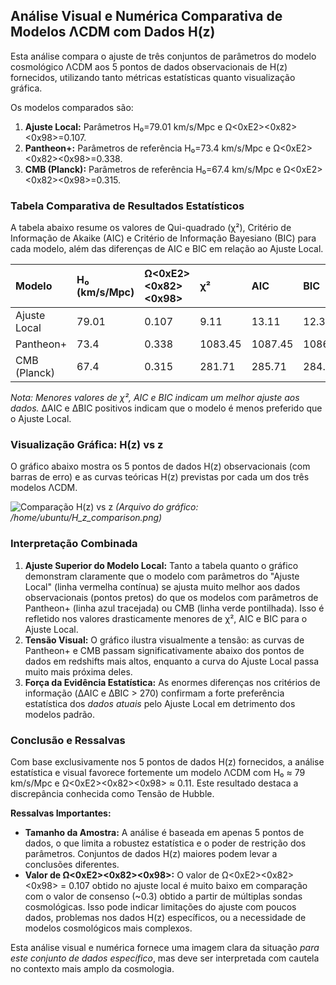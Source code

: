 ## Análise Visual e Numérica Comparativa de Modelos ΛCDM com Dados H(z)

Esta análise compara o ajuste de três conjuntos de parâmetros do modelo cosmológico ΛCDM aos 5 pontos de dados observacionais de H(z) fornecidos, utilizando tanto métricas estatísticas quanto visualização gráfica.

Os modelos comparados são:
1.  **Ajuste Local:** Parâmetros H₀=79.01 km/s/Mpc e Ω<0xE2><0x82><0x98>=0.107.
2.  **Pantheon+:** Parâmetros de referência H₀=73.4 km/s/Mpc e Ω<0xE2><0x82><0x98>=0.338.
3.  **CMB (Planck):** Parâmetros de referência H₀=67.4 km/s/Mpc e Ω<0xE2><0x82><0x98>=0.315.

### Tabela Comparativa de Resultados Estatísticos

A tabela abaixo resume os valores de Qui-quadrado (χ²), Critério de Informação de Akaike (AIC) e Critério de Informação Bayesiano (BIC) para cada modelo, além das diferenças de AIC e BIC em relação ao Ajuste Local.

| Modelo          | H₀ (km/s/Mpc) | Ω<0xE2><0x82><0x98> | χ²     | AIC      | BIC      | ΔAIC (vs Local) | ΔBIC (vs Local) |
| :-------------- | :------------ | :---- | :----- | :------- | :------- | :-------------- | :-------------- |
| Ajuste Local    | 79.01         | 0.107 | 9.11   | 13.11    | 12.33    | 0.00            | 0.00            |
| Pantheon+       | 73.4          | 0.338 | 1083.45| 1087.45  | 1086.67  | 1074.34         | 1074.34         |
| CMB (Planck)    | 67.4          | 0.315 | 281.71 | 285.71   | 284.93   | 272.60          | 272.60          |

*Nota: Menores valores de χ², AIC e BIC indicam um melhor ajuste aos dados.* ΔAIC e ΔBIC positivos indicam que o modelo é menos preferido que o Ajuste Local.

### Visualização Gráfica: H(z) vs z

O gráfico abaixo mostra os 5 pontos de dados H(z) observacionais (com barras de erro) e as curvas teóricas H(z) previstas por cada um dos três modelos ΛCDM.

![Comparação H(z) vs z](https://private-us-east-1.manuscdn.com/sessionFile/Zv12REooeRLlKJRfDDTRz2/sandbox/NJCxWgBtoUwXDbXouio7yO-images_1748920525849_na1fn_L2hvbWUvdWJ1bnR1L0hfel9jb21wYXJpc29u.png?Policy=eyJTdGF0ZW1lbnQiOlt7IlJlc291cmNlIjoiaHR0cHM6Ly9wcml2YXRlLXVzLWVhc3QtMS5tYW51c2Nkbi5jb20vc2Vzc2lvbkZpbGUvWnYxMlJFb29lUkxsS0pSZkREVFJ6Mi9zYW5kYm94L05KQ3hXZ0J0b1V3WERiWG91aW83eU8taW1hZ2VzXzE3NDg5MjA1MjU4NDlfbmExZm5fTDJodmJXVXZkV0oxYm5SMUwwaGZlbDlqYjIxd1lYSnBjMjl1LnBuZyIsIkNvbmRpdGlvbiI6eyJEYXRlTGVzc1RoYW4iOnsiQVdTOkVwb2NoVGltZSI6MTc2NzIyNTYwMH19fV19&Key-Pair-Id=K2HSFNDJXOU9YS&Signature=W66pJ1weQcSxtHnqQik5HMJR-sCBGSMxm6mB1Hp30lVZQ~7mQL4FQVOHhRnYC8M-qokeW8ChRRoY1TGU3U1EMmsQ56QrprDBOtvW8HpM6l1irXnVkG92vX5tUu~t3u-uzKjds7FMwNOZHTxsT-SAQnWYlAgwvUwYTET3QDEPJynt5CcCr8XUdWDGyZLF7nn8kxdpYWD1860UmIV2Dq0fazUxD-tm9CFeKqoRoGPEFLY0Azo0NLjyR56YjdhDekZCYrbJY1LcaP04oIBD8SO3rgGVsyEzCXq0MFrD3IvHe3Kxh4SIRqSTG0YyRNp~wd~U9ZcbYztROTBjuUNpZMYS2Q__)
*(Arquivo do gráfico: /home/ubuntu/H_z_comparison.png)*

### Interpretação Combinada

1.  **Ajuste Superior do Modelo Local:** Tanto a tabela quanto o gráfico demonstram claramente que o modelo com parâmetros do "Ajuste Local" (linha vermelha contínua) se ajusta muito melhor aos dados observacionais (pontos pretos) do que os modelos com parâmetros de Pantheon+ (linha azul tracejada) ou CMB (linha verde pontilhada). Isso é refletido nos valores drasticamente menores de χ², AIC e BIC para o Ajuste Local.
2.  **Tensão Visual:** O gráfico ilustra visualmente a tensão: as curvas de Pantheon+ e CMB passam significativamente abaixo dos pontos de dados em redshifts mais altos, enquanto a curva do Ajuste Local passa muito mais próxima deles.
3.  **Força da Evidência Estatística:** As enormes diferenças nos critérios de informação (ΔAIC e ΔBIC > 270) confirmam a forte preferência estatística dos *dados atuais* pelo Ajuste Local em detrimento dos modelos padrão.

### Conclusão e Ressalvas

Com base exclusivamente nos 5 pontos de dados H(z) fornecidos, a análise estatística e visual favorece fortemente um modelo ΛCDM com H₀ ≈ 79 km/s/Mpc e Ω<0xE2><0x82><0x98> ≈ 0.11. Este resultado destaca a discrepância conhecida como Tensão de Hubble.

**Ressalvas Importantes:**
*   **Tamanho da Amostra:** A análise é baseada em apenas 5 pontos de dados, o que limita a robustez estatística e o poder de restrição dos parâmetros. Conjuntos de dados H(z) maiores podem levar a conclusões diferentes.
*   **Valor de Ω<0xE2><0x82><0x98>:** O valor de Ω<0xE2><0x82><0x98> = 0.107 obtido no ajuste local é muito baixo em comparação com o valor de consenso (~0.3) obtido a partir de múltiplas sondas cosmológicas. Isso pode indicar limitações do ajuste com poucos dados, problemas nos dados H(z) específicos, ou a necessidade de modelos cosmológicos mais complexos.

Esta análise visual e numérica fornece uma imagem clara da situação *para este conjunto de dados específico*, mas deve ser interpretada com cautela no contexto mais amplo da cosmologia.

